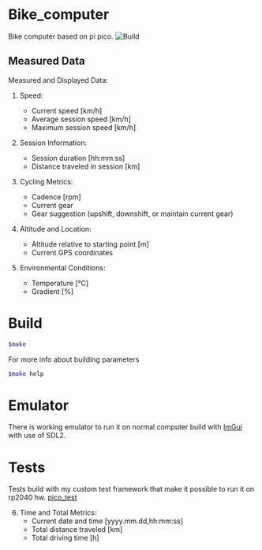 # Bike_computer
Bike computer based on pi pico.
![Build](https://github.com/Mendiax/Bike-Computer/actions/workflows/build_test.yml/badge.svg)

## Measured Data
Measured and Displayed Data:

1. Speed:
   - Current speed [km/h]
   - Average session speed [km/h]
   - Maximum session speed [km/h]

2. Session Information:
   - Session duration [hh:mm:ss]
   - Distance traveled in session [km]

3. Cycling Metrics:
   - Cadence [rpm]
   - Current gear
   - Gear suggestion (upshift, downshift, or maintain current gear)

4. Altitude and Location:
   - Altitude relative to starting point [m]
   - Current GPS coordinates

5. Environmental Conditions:
   - Temperature [°C]
   - Gradient [%]


# Build
```sh
$make
```
For more info about building parameters
```sh
$make help
```

# Emulator
There is working emulator to run it on normal computer build with [ImGui](https://github.com/ocornut/imgui) with use of SDL2.

# Tests
Tests build with my custom test framework that make it possible to run it on rp2040 hw. [pico_test](https://github.com/Mendiax/pico_tests)




6. Time and Total Metrics:
   - Current date and time [yyyy.mm.dd,hh:mm:ss]
   - Total distance traveled [km]
   - Total driving time [h]
